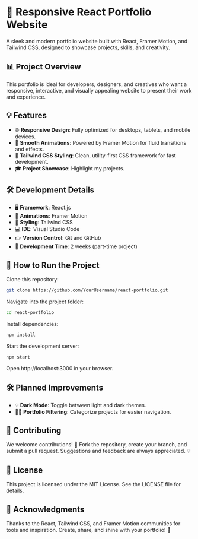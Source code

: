 # 🌟 Responsive React Portfolio Website

A sleek and modern portfolio website built with React, Framer Motion, and Tailwind CSS, designed to showcase projects, skills, and creativity.

## 📊 Project Overview

This portfolio is ideal for developers, designers, and creatives who want a responsive, interactive, and visually appealing website to present their work and experience.

## 💡 Features

- 🌐 **Responsive Design**: Fully optimized for desktops, tablets, and mobile devices.
- 💭 **Smooth Animations**: Powered by Framer Motion for fluid transitions and effects.
- 🎨 **Tailwind CSS Styling**: Clean, utility-first CSS framework for fast development.
- 🎓 **Project Showcase**: Highlight my projects.

## 🛠️ Development Details

- 🖥 **Framework**: React.js
- 🔄 **Animations**: Framer Motion
- 💼 **Styling**: Tailwind CSS
- 💻 **IDE**: Visual Studio Code
- 👉 **Version Control**: Git and GitHub
- 📆 **Development Time**: 2 weeks (part-time project)

## 🚀 How to Run the Project

Clone this repository:
```bash
git clone https://github.com/YourUsername/react-portfolio.git
```
Navigate into the project folder:
```bash
cd react-portfolio
```
Install dependencies:
```bash
npm install
```
Start the development server:
```bash
npm start
```
Open http://localhost:3000 in your browser.

## 🛠️ Planned Improvements
- 💡 **Dark Mode**: Toggle between light and dark themes.
- 👨‍💼 **Portfolio Filtering**: Categorize projects for easier navigation.

## 🤝 Contributing
We welcome contributions! 🎉 Fork the repository, create your branch, and submit a pull request. Suggestions and feedback are always appreciated. 💡

## 💼 License
This project is licensed under the MIT License. See the LICENSE file for details.

## 💖 Acknowledgments
Thanks to the React, Tailwind CSS, and Framer Motion communities for tools and inspiration. Create, share, and shine with your portfolio! 💎


